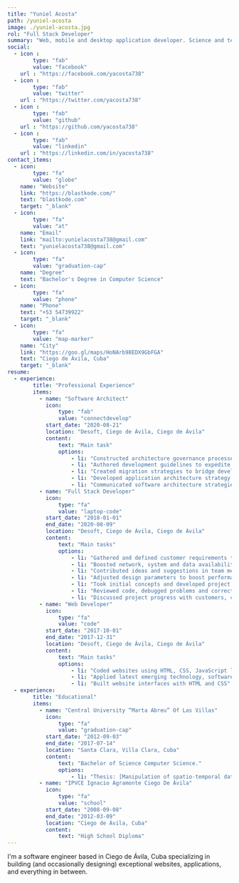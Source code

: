 ```yaml
---
title: "Yuniel Acosta"
path: /yuniel-acosta
image: ./yuniel-acosta.jpg
rol: "Full Stack Developer"
summary: "Web, mobile and desktop application developer. Science and technology enthusiast. More than [-YEAR-{2017}] years of experience in the software industry."
social:
  - icon : 
        type: "fab" 
        value: "facebook" 
    url : "https://facebook.com/yacosta738"
  - icon : 
        type: "fab" 
        value: "twitter" 
    url : "https://twitter.com/yacosta738"
  - icon : 
        type: "fab" 
        value: "github" 
    url : "https://github.com/yacosta738"
  - icon : 
        type: "fab"
        value: "linkedin"
    url : "https://linkedin.com/in/yacosta738"
contact_items:
  - icon: 
        type: "fa"
        value: "globe"
    name: "Website"
    link: "https://blastkode.com/"
    text: "blastkode.com"
    target: "_blank"
  - icon: 
        type: "fa"
        value: "at"
    name: "Email"
    link: "mailto:yunielacosta738@gmail.com"
    text: "yunielacosta738@gmail.com"
  - icon: 
        type: "fa"
        value: "graduation-cap"
    name: "Degree"
    text: "Bachelor's Degree in Computer Science"
  - icon: 
        type: "fa"
        value: "phone"
    name: "Phone"
    text: "+53 54739922"
    target: "_blank"
  - icon: 
        type: "fa"
        value: "map-marker"
    name: "City"
    link: "https://goo.gl/maps/HoNArb98EDX9GbFGA"
    text: "Ciego de Ávila, Cuba"
    target: "_blank"
resume:
  - experience:
        title: "Professional Experience"
        items:
          - name: "Software Architect"
            icon: 
                type: "fab"
                value: "connectdevelop"
            start_date: "2020-08-21"
            location: "Desoft, Ciego de Ávila, Ciego de Ávila"
            content:
                text: "Main task"
                options:
                    - li: "Constructed architecture governance processes, communicating parameters to development staff during adoption training."
                    - li: "Authored development guidelines to expedite application design efforts through ready-made frameworks."
                    - li: "Created migration strategies to bridge development gaps between existing software architecture and future updates."
                    - li: "Developed application architecture strategy to specifically align with employer business goals."
                    - li: "Communicated software architecture strategies to senior leadership and third-party business leaders." 
          - name: "Full Stack Developer"
            icon:
                type: "fa"
                value: "laptop-code"
            start_date: "2018-01-01"
            end_date: "2020-08-09"
            location: "Desoft, Ciego de Ávila, Ciego de Ávila"
            content:
                text: "Main tasks"
                options:
                    - li: "Gathered and defined customer requirements to develop clear specifications for project plans."
                    - li: "Boosted network, system and data availability and integrity through preventive maintenance and upgrades."
                    - li: "Contributed ideas and suggestions in team meetings and delivered updates on deadlines, designs and enhancements."
                    - li: "Adjusted design parameters to boost performance and incorporate new features."
                    - li: "Took initial concepts and developed project plans."
                    - li: "Reviewed code, debugged problems and corrected issues."
                    - li: "Discussed project progress with customers, collected feedback on different stages and directly addressed concerns."
          - name: "Web Developer"
            icon: 
                type: "fa"
                value: "code"
            start_date: "2017-10-01"
            end_date: "2017-12-31"
            location: "Desoft, Ciego de Ávila, Ciego de Ávila"
            content:
                text: "Main tasks"
                options:
                    - li: "Coded websites using HTML, CSS, JavaScript languages with frameworks like VueJS."
                    - li: "Applied latest emerging technology, software and project application trends to update and maintain site applicability."
                    - li: "Built website interfaces with HTML and CSS"
  - experience:
        title: "Educational"
        items:
          - name: "Central University “Marta Abreu” Of Las Villas"
            icon: 
                type: "fa"
                value: "graduation-cap"
            start_date: "2012-09-03"
            end_date: "2017-07-14"
            location: "Santa Clara, Villa Clara, Cuba"
            content:
                text: "Bachelor of Science Computer Science."
                options:
                    - li: "Thesis: [Manipulation of spatio-temporal data series using scientific and geographic data formats in R](https://dspace.uclv.edu.cu/handle/123456789/9227)"
          - name: "IPVCE Ignacio Agramonte Ciego De Ávila"
            icon: 
                type: "fa"
                value: "school"
            start_date: "2008-09-08"
            end_date: "2012-03-09"
            location: "Ciego de Ávila, Cuba"
            content:
                text: "High School Diploma"    
---
```


I'm a software engineer based in Ciego de Ávila, Cuba specializing in building (and occasionally designing) exceptional websites, applications, and everything in between.
